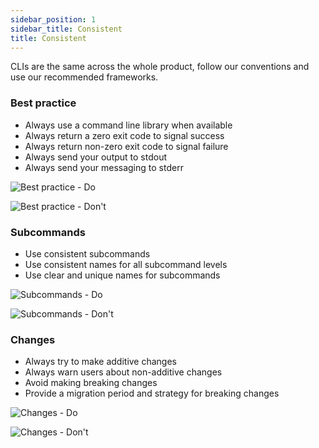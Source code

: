 ```yaml
---
sidebar_position: 1
sidebar_title: Consistent
title: Consistent
---
```


CLIs are the same across the whole product, follow our conventions and use our recommended frameworks.

### Best practice
- Always use a command line library when available
- Always return a zero exit code to signal success
- Always return non-zero exit code to signal failure
- Always send your output to stdout
- Always send your messaging to stderr

![Best practice - Do](https://www.figma.com/design/wEptRgAezDU1z80Cn3eZ0o/iX-Pattern-Illustrations?node-id=4406-20437&t=sN9pWBoxiiVCyam3-4)

![Best practice - Don't](https://www.figma.com/design/wEptRgAezDU1z80Cn3eZ0o/iX-Pattern-Illustrations?node-id=4406-20440&t=sN9pWBoxiiVCyam3-4)

### Subcommands
- Use consistent subcommands
- Use consistent names for all subcommand levels
- Use clear and unique names for subcommands

![Subcommands - Do](https://www.figma.com/design/wEptRgAezDU1z80Cn3eZ0o/iX-Pattern-Illustrations?node-id=4406-20446&t=sN9pWBoxiiVCyam3-4)

![Subcommands - Don't](https://www.figma.com/design/wEptRgAezDU1z80Cn3eZ0o/iX-Pattern-Illustrations?node-id=4406-20502&t=sN9pWBoxiiVCyam3-4)

### Changes 
- Always try to make additive changes 
- Always warn users about non-additive changes
- Avoid making breaking changes
- Provide a migration period and strategy for breaking changes

![Changes - Do](https://www.figma.com/design/wEptRgAezDU1z80Cn3eZ0o/iX-Pattern-Illustrations?node-id=4406-20475&t=sN9pWBoxiiVCyam3-4)

![Changes - Don't](https://www.figma.com/design/wEptRgAezDU1z80Cn3eZ0o/iX-Pattern-Illustrations?node-id=4406-20488&t=sN9pWBoxiiVCyam3-4)
